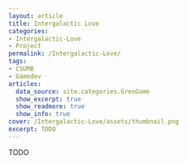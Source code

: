 ```yaml
---
layout: article
title: Intergalactic Love
categories:
- Intergalactic-Love
- Project
permalink: /Intergalactic-Love/
tags:
- CSUMB
- Gamedev
articles:
  data_source: site.categories.GrenGame
  show_excerpt: true
  show_readmore: true
  show_info: true
cover: /Intergalactic-Love/assets/thumbnail.png
excerpt: TODO
---
```


TODO
